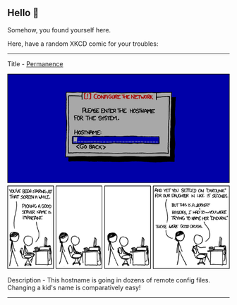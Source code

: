 ## Hello 👀

Somehow, you found yourself here.

Here, have a random XKCD comic for your troubles:

-----------------------------------

Title - [Permanence](https://xkcd.com/910)

![Permanence](./random_comic.png)

Description - This hostname is going in dozens of remote config files. Changing a kid's name is comparatively easy!

-----------------------------------